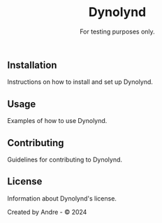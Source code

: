 <!DOCTYPE html>
<html lang="en">
<head>
    <meta charset="UTF-8">
    <meta name="viewport" content="width=device-width, initial-scale=1.0">
</head>
<body>
    <header>
        <h1>Dynolynd</h1>
        <p>For testing purposes only.</p>
    </header>
    <section>
        <h2>Installation</h2>
        <p>Instructions on how to install and set up Dynolynd.</p>
    </section>
    <section>
        <h2>Usage</h2>
        <p>Examples of how to use Dynolynd.</p>
    </section>
    <section>
        <h2>Contributing</h2>
        <p>Guidelines for contributing to Dynolynd.</p>
    </section>
    <section>
        <h2>License</h2>
        <p>Information about Dynolynd's license.</p>
    </section>
    <footer>
        <p>Created by Andre - © 2024</p>
    </footer>
</body>
</html>
